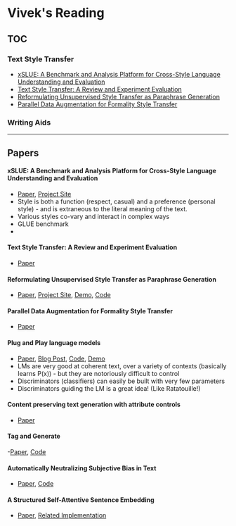 # Vivek's Reading

## TOC
### Text Style Transfer
- [xSLUE: A Benchmark and Analysis Platform for Cross-Style Language Understanding and Evaluation](#xslue-a-benchmark-and-analysis-platform-for-cross-style-language-understanding-and-evaluation)
- [Text Style Transfer: A Review and Experiment Evaluation](#Text-Style-Transfer-A-Review-and-Experiment-Evaluation)
- [Reformulating Unsupervised Style Transfer as Paraphrase Generation](#Reformulating-Unsupervised-Style-Transfer-as-Paraphrase-Generation)
- [Parallel Data Augmentation for Formality Style Transfer](#Parallel-Data-Augmentation-for-Formality-Style-Transfer)

### Writing Aids

---

## Papers
#### **xSLUE: A Benchmark and Analysis Platform for Cross-Style Language Understanding and Evaluation**
- [Paper](https://arxiv.org/pdf/1911.03663.pdf), [Project Site](http://xslue.com/)
- Style is both a function (respect, casual) and a preference (personal style) - and is extraneous to the literal meaning of the text.
- Various styles co-vary and interact in complex ways
- GLUE benchmark
- 

#### **Text Style Transfer: A Review and Experiment Evaluation**
- [Paper](https://arxiv.org/pdf/2010.12742.pdf)

#### **Reformulating Unsupervised Style Transfer as Paraphrase Generation**
- [Paper](https://arxiv.org/pdf/2010.05700.pdf), [Project Site](http://style.cs.umass.edu/), [Demo](http://arkham.cs.umass.edu:8553/), [Code](https://github.com/martiansideofthemoon/style-transfer-paraphrase)

#### **Parallel Data Augmentation for Formality Style Transfer**
- [Paper](https://www.aclweb.org/anthology/2020.acl-main.294.pdf)

#### **Plug and Play language models**
- [Paper](https://arxiv.org/pdf/1912.02164.pdf), [Blog Post](https://eng.uber.com/pplm/), [Code](https://github.com/uber-research/PPLM), [Demo](https://transformer.huggingface.co/model/pplm)
- LMs are very good at coherent text, over a variety of contexts (basically learns P(x)) - but they are notoriously difficult to control
- Discriminators (classifiers) can easily be built with very few parameters
- Discriminators guiding the LM is a great idea! (Like Ratatouille!)

#### **Content preserving text generation with attribute controls**
- [Paper](https://papers.nips.cc/paper/2018/file/7cf64379eb6f29a4d25c4b6a2df713e4-Paper.pdf)

#### **Tag and Generate**
-[Paper](https://arxiv.org/pdf/2004.14257.pdf), [Code](https://github.com/tag-and-generate/Politeness-Transfer-A-Tag-and-Generate-Approach)
#### **Automatically Neutralizing Subjective Bias in Text**
- [Paper](https://ojs.aaai.org//index.php/AAAI/article/view/5385), [Code](https://github.com/rpryzant/neutralizing-bias)

#### **A Structured Self-Attentive Sentence Embedding**
- [Paper](https://arxiv.org/abs/1703.03130), [Related Implementation](https://github.com/prakashpandey9/Text-Classification-Pytorch)
